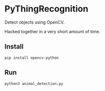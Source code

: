 # PyThingRecognition
Detect objects using OpenCV.

Hacked together in a very short amount of time.

## Install
```
pip install opencv-python
```

## Run
```
python3 animal_detection.py
```

